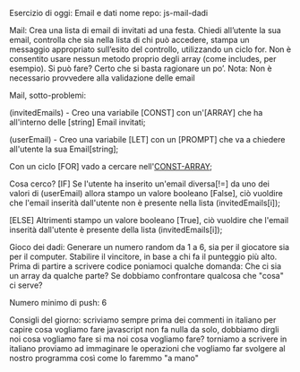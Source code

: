 Esercizio di oggi: Email e dati
nome repo: js-mail-dadi

Mail:
Crea una lista di email di invitati ad una festa. Chiedi all’utente la sua email, controlla che sia nella lista di chi può accedere, stampa un messaggio appropriato sull’esito del controllo, utilizzando un ciclo for. Non è consentito usare nessun metodo proprio degli array (come includes, per esempio). Si può fare? Certo che si basta ragionare un po’. Nota: Non è necessario provvedere alla validazione delle email

Mail, sotto-problemi:

(invitedEmails) - Creo una variabile [CONST] con un'[ARRAY] che ha all'interno delle [string] Email invitati;

(userEmail) - Creo una variabile [LET] con un [PROMPT] che va a chiedere all'utente la sua Email[string];

Con un ciclo [FOR] vado a cercare nell'[CONST-ARRAY](invitedEmails);

Cosa cerco? [IF] Se l'utente ha inserito un'email diversa[!=] da uno dei valori di (userEmail) allora stampo un valore booleano [False], ciò vuoldire che l'email inserità dall'utente non è presente nella lista (invitedEmails[i]);

[ELSE] Altrimenti stampo un valore booleano [True], ciò vuoldire che l'email inserità dall'utente è presente della lista (invitedEmails[i]);

Gioco dei dadi:
Generare un numero random da 1 a 6, sia per il giocatore sia per il computer. Stabilire il vincitore, in base a chi fa il punteggio più alto.
Prima di partire a scrivere codice poniamoci qualche domanda: Che ci sia un array da qualche parte? Se dobbiamo confrontare qualcosa che "cosa" ci serve?

Numero minimo di push: 6

Consigli del giorno:
scriviamo sempre prima dei commenti in italiano per capire cosa vogliamo fare
javascript non fa nulla da solo, dobbiamo dirgli noi cosa vogliamo fare
si ma noi cosa vogliamo fare?
torniamo a scrivere in italiano
proviamo ad immaginare le operazioni che vogliamo far svolgere al nostro programma così come lo faremmo "a mano"